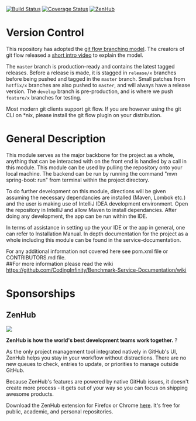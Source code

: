 [![Build Status](https://travis-ci.org/CodingInfinity/Benchmark-Management-Server.svg?branch=master)](https://travis-ci.org/CodingInfinity/Benchmark-Management-Server)
[![Coverage Status](https://coveralls.io/repos/github/CodingInfinity/Benchmark-Management-Server/badge.svg?branch=master)](https://coveralls.io/github/CodingInfinity/Benchmark-Management-Server?branch=master)
[![ZenHub](https://raw.githubusercontent.com/ZenHubIO/support/master/zenhub-badge.png)](https://raw.githubusercontent.com/ZenHubIO/support/master/zenhub-badge.png)

# Version Control
This repository has adopted the [git flow branching model](http://nvie.com/posts/a-successful-git-branching-model/). The creators of git flow released a [short intro video](http://vimeo.com/16018419) to explain the model.

The `master` branch is production-ready and contains the latest tagged releases. Before a release is made, it is stagged in `release/x` branches before being pushed and tagged in the `master` branch. Small patches from `hotfix/x` branches are also pushed to `master`, and will always have a release version. The `develop` branch is pre-production, and is where we push `feature/x` branches for testing.

Most modern git clients support git flow. If you are however using the git CLI on *nix, please install the git flow plugin on your distribution.

# General Description
This module serves as the major backbone for the project as a whole, anything that can be interacted with on the front end is handled by a call in this module. This module can be used by pulling the repository onto your local machine. The backend can be run by running the command "mvn spring-boot: run" from terminal within the project directory. 

To do further development on this module, directions will be given assuming the necessary dependancies are installed (Maven, Lombok etc.) and the user is making use of IntelliJ IDEA development environment. Open the repository in IntelliJ and allow Maven to install dependancies. After doing any development, the app can be run within the IDE.

In terms of assistance in setting up the your IDE or the app in general, one can refer to Installation Manual. In depth documentation for the project as a whole including this module can be found in the service-documentation. 

For any additional information not covered here see pom.xml file or CONTRIBUTORS.md file.  
##For more information please read the wiki
https://github.com/CodingInfinity/Benchmark-Service-Documentation/wiki

# Sponsorships
## ZenHub 

<a href="https://zenhub.com"><img src="https://raw.githubusercontent.com/ZenHubIO/support/master/zenhub-badge.png"></a>

**ZenHub is how the world's best development teams work together.** ? 

As the only project management tool integrated natively in GitHub's UI, ZenHub helps you stay in your workflow without distractions. There are no new queues to check, entries to update, or priorities to manage outside GitHub. 

Because ZenHub's features are powered by native GitHub issues, it doesn't create more process - it gets out of your way so you can focus on shipping awesome products.

Download the ZenHub extension for Firefox or Chrome [here](http://www.zenhub.com). It's free for public, academic, and personal repositories. 